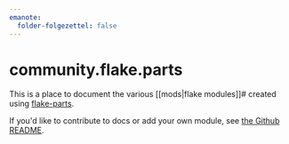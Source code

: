 ```yaml
---
emanote:
  folder-folgezettel: false
---
```


# community.flake.parts

This is a place to document the various [[mods|flake modules]]# created using [flake-parts](https://flake.parts/).

If you'd like to contribute to docs or add your own module, see [the Github README](https://github.com/flake-parts/community.flake.parts).